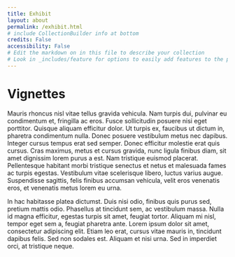 ```yaml
---
title: Exhibit
layout: about
permalink: /exhibit.html
# include CollectionBuilder info at bottom
credits: False
accessibility: False
# Edit the markdown on in this file to describe your collection
# Look in _includes/feature for options to easily add features to the page
---
```

# Vignettes

Mauris rhoncus nisl vitae tellus gravida vehicula. Nam turpis dui, pulvinar eu condimentum et, fringilla ac eros. Fusce sollicitudin posuere nisi eget porttitor. Quisque aliquam efficitur dolor. Ut turpis ex, faucibus ut dictum in, pharetra condimentum nulla. Donec posuere vestibulum metus nec dapibus. Integer cursus tempus erat sed semper. Donec efficitur molestie erat quis cursus. Cras maximus, metus et cursus gravida, nunc ligula finibus diam, sit amet dignissim lorem purus a est. Nam tristique euismod placerat. Pellentesque habitant morbi tristique senectus et netus et malesuada fames ac turpis egestas. Vestibulum vitae scelerisque libero, luctus varius augue. Suspendisse sagittis, felis finibus accumsan vehicula, velit eros venenatis eros, et venenatis metus lorem eu urna.

In hac habitasse platea dictumst. Duis nisi odio, finibus quis purus sed, pretium mattis odio. Phasellus at tincidunt sem, ac vestibulum massa. Nulla id magna efficitur, egestas turpis sit amet, feugiat tortor. Aliquam mi nisl, tempor eget sem a, feugiat pharetra ante. Lorem ipsum dolor sit amet, consectetur adipiscing elit. Etiam leo erat, cursus vitae mauris in, tincidunt dapibus felis. Sed non sodales est. Aliquam et nisi urna. Sed in imperdiet orci, at tristique neque.